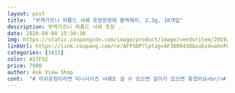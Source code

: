 ```yaml
---
layout: post 
title:  "부케가르니 퍼퓸드 샤쉐 옷장방향제 블랙체리, 2.3g, 10개입" 
description: 부케가르니 퍼퓸드 샤쉐 옷장 ..
date: 2020-08-08 15:34:30 
img: https://static.coupangcdn.com/image/product/image/vendoritem/2019/06/24/4623083864/2e4aa7e5-0ed9-4c11-ad35-32f386698e62.jpg 
linkUrl: https://link.coupang.com/re/AFFSDP?lptag=AF3600438&subid=ahnPublicAsk&pageKey=97899676&itemId=618732400&vendorItemId=4623083864&traceid=V0-113-6da9566bf507679c 
categories: [1015] 
color: A57F92 
price: 7900 
author: Ask View Shop 
cont:  "# 아쉬운점이라면 미니사이즈 샤쉐도 걸 수 있으면 걸이가 있으면 좋겠어요<br/># 여름 옷 정리하면서 구매했습니다<br/># 재구매 의사 있습니다 <br/># 좋은점이라면 케이스에 담겨져있고 낱개별로 찢어지지 않게 비닐 포장되어 있어<br/># 향 최고에요<br/>2.<br/>3g 크기가 딱 예상이 가지 않았는데 제가 들고 다니는<br/>2.<br/>3g짜리  미니미니한  사이즈  서랍용으로<br/>가방에 좋은향이나서 햄벅합니다.<br/>.<br/>!<br/>걍 마막  흔들어서  걸어놨습니다ㅋ<br/>걸어둔지 을마안되서 좀 더 지켜봐야 겠지만<br/>고민을 많이 하고 샀어요<br/>느꼈습니다<br/>당연한걸까여?!  옷장  열면  향이  진하게 풍겨여<br/>더 구매해서  다른곳에도  걸어둘 의향 있어여<br/>마음에 듭니다 ^.<br/> ^<br/>보통 사람들 쓰는 보조배터리 사이즈 대충 비슷하잖아요.<br/>.<br/><br/>블랙체리 향이라고 적혀있길래 진한 남성향 같지않을까 했는데<br/>블랙체리 향이라해서 너무 달기만 하지 않을까 걱정했는데<br/>비싼 가격은 아니지만 그래도 신중하게 구매했는데<br/>사용해온거랑  비교해보니<br/>상큼 달달한향이 젤 좋아요!<br/>생각외로 달달했어요!<br/>소리가  경쾌하네욤<br/>솔까  좀 쌘향을  찾고  있어꺼렁여<br/>실제로 이런 향기 나는 제품들을 향기 직접 맡고 살 수 없어서<br/>어디에도  그런말은  읎는데<br/>여름옷은 부피가 작으니까 그닥 큰 옷장방향제는 필요하지 않을것 같아 미니미한 사이즈로 시켰습니다.<br/><br/>옷장 열었을때 뭔가 쌍콤한향이  나면 좋겠는데<br/>완전 앙증맞고 얇은 종이향수라 가방에 자리 차지 안하고도<br/>요로콤 앙증맞은 사이즈 샤쉐는 처음써보는 터라 호기심에 구매했습니다 .<br/><br/>우리  일반적으로  쓰고있는  100매 물티슈보다<br/>우왕굳<br/>의류 박스에 넣으려고 산거라서 이번에는 걸이가 필요없지만 걸이 있으면 더 유용할것 같네요 ^ .<br/>^<br/>이거  만족합니다!!  30시간정도  지났는데<br/>이렇게 좋을줄 몰랐네요 <br/>쬐금  작은  사이즈로 겁나 크네여!!<br/>첨에  받자마자  크기가  생각보다  크다는걸<br/>첫느낌 괜찮씀돠ㅏㅏㅏ<br/>커녕; 꿉꿉?? 약간  그런것 같아서 걸어놨네여<br/>향 제품 좋아해서 생일선물도 향 제품들을 받을 정도로 좋아하는데<br/>향은  지극히  개취겠지만  저는  맘에  듭니다!<br/>향이  적당하니 제 옷 좋은 향으로 보관할것 같네요<br/>향이 날아갈 걱정이 없겠어요 <br/>휴대폰 보조배터리 정도의 사이즈네요... <br/>!!<br/>" 
---
```

